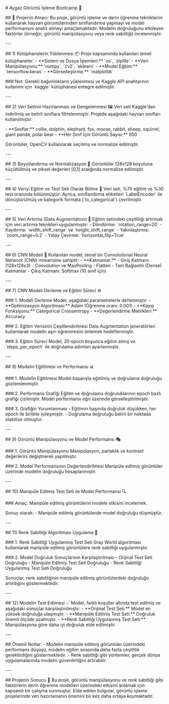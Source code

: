\# Aygaz Görüntü İşleme Bootcamp 🚀

\## 📌 Projenin Amacı: Bu proje, görüntü işleme ve derin öğrenme
tekniklerini kullanarak hayvan görüntülerinden sınıflandırma yapmayı ve
model performansını analiz etmeyi amaçlamaktadır. Modelin doğruluğunu
etkileyen faktörler (örneğin, görüntü manipülasyonu veya renk sabitliği)
incelenmiştir.

\-\--

\## 1) Kütüphanelerin Yüklenmesi 📦 Proje kapsamında kullanılan temel
kütüphaneler: - \*\*Sistem ve Dosya İşlemleri:\*\* \`os\`, \`zipfile\` -
\*\*Veri Manipülasyonu:\*\* \`numpy\`, \`cv2\`, \`sklearn\` - \*\*Model
Eğitim:\*\* \`tensorflow.keras\` - \*\*Görselleştirme:\*\*
\`matplotlib\`

\### Not: Gerekli bağımlılıkların yüklenmesi ve Kaggle API anahtarının
kullanımı için \`kaggle\` kütüphanesi entegre edilmiştir.

\-\--

\## 2) Veri Setinin Hazırlanması ve Dengelenmesi 🖼️ Veri seti
Kaggle\'dan indirilmiş ve belirli sınıflara filtrelenmiştir. Projede
aşağıdaki hayvan sınıfları kullanılmıştır:

\- \*\*Sınıflar:\*\* collie, dolphin, elephant, fox, moose, rabbit,
sheep, squirrel, giant panda, polar bear - \*\*Her Sınıf İçin Görüntü
Sayısı:\*\* 650

Görüntüler, OpenCV kullanılarak seçilmiş ve normalize edilmiştir.

\-\--

\## 3) Boyutlandırma ve Normalizasyon 📏 Görüntüler 128x128 boyutuna
küçültülmüş ve piksel değerleri \[0,1\] aralığında normalize edilmiştir.

\-\--

\## 4) Veriyi Eğitim ve Test Seti Olarak Bölme 🧪 Veri seti, %70 eğitim
ve %30 test oranında bölünmüştür. Ayrıca, sınıflandırma etiketleri
\`LabelEncoder\` ile dönüştürülmüş ve kategorik formata
(\`to_categorical\`) çevrilmiştir.

\-\--

\## 5) Veri Artırma (Data Augmentation) 🔄 Eğitim setindeki çeşitliliği
artırmak için veri artırma teknikleri uygulanmıştır: - Döndürme:
\`rotation_range=20\` - Kaydırma: \`width_shift_range\` ve
\`height_shift_range\` - Yakınlaştırma: \`zoom_range=0.2\` - Yatay
Çevirme: \`horizontal_flip=True\`

\-\--

\## 6) CNN Modeli 🧠 Kullanılan model, temel bir Convolutional Neural
Network (CNN) mimarisine sahiptir: - \*\*Katmanlar:\*\*  - Giriş
Katmanı: (128x128x3)  - Convolution ve MaxPooling  - Flatten  - Tam
Bağlantılı (Dense) Katmanlar  - Çıkış Katmanı: Softmax (10 sınıf için)

\-\--

\## 7) CNN Modeli Derleme ve Eğitim Süreci ⚙️

\### 1. Modeli Derleme Model, aşağıdaki parametrelerle derlenmiştir: -
\*\*Optimizasyon Algoritması:\*\* Adam (Öğrenme oranı: 0.001) -
\*\*Kayıp Fonksiyonu:\*\* Categorical Crossentropy - \*\*Değerlendirme
Metrikleri:\*\* Accuracy

\### 2. Eğitim Verisinin Çeşitlendirilmesi Data Augmentation
jeneratörleri kullanılarak modelin aşırı öğrenmesini önlemek
hedeflenmiştir.

\### 3. Eğitim Süreci Model, 20 epoch boyunca eğitim almış ve
\`steps_per_epoch\` ile doğrulama adımları ayarlanmıştır.

\-\--

\## 8) Modelin Eğitilmesi ve Performansı 📊

\### 1. Modelin Eğitilmesi Model başarıyla eğitilmiş ve doğrulama
doğruluğu gözlemlenmiştir.

\### 2. Performans Grafiği Eğitim ve doğrulama doğruluklarının epoch
bazlı grafiği çizilmiştir. Model performansı eğri üzerinde
görselleştirilmiştir.

\### 3. Grafiğin Yorumlanması - Eğitimin başında doğruluk düşükken, her
epoch ile birlikte iyileşmiştir. - Doğrulama doğruluğu belirli bir
noktada stabilize olmuştur.

\-\--

\## 9) Görüntü Manipülasyonu ve Model Performansı 🎭

\### 1. Görüntü Manipülasyonu Manipülasyon, parlaklık ve kontrast
değerlerini değiştirerek yapılmıştır.

\### 2. Model Performansının Değerlendirilmesi Manipüle edilmiş
görüntüler üzerinde modelin doğruluğu hesaplanmıştır.

\-\--

\## 10) Manipüle Edilmiş Test Seti ile Model Performansı 🔍

\### Amaç: Manipüle edilmiş görüntülerin modele etkisini incelemek.

Sonuç olarak: - Manipüle edilmiş görüntülerde model doğruluğu düşmüştür.

\-\--

\## 11) Renk Sabitliği Algoritması Uygulama 🎨

\### 1. Renk Sabitliği Uygulanmış Test Seti Gray World algoritması
kullanılarak manipüle edilmiş görüntülere renk sabitliği uygulanmıştır.

\### 2. Model Doğruluk Sonuçlarının Karşılaştırılması - Orijinal Test
Seti Doğruluğu - Manipüle Edilmiş Test Seti Doğruluğu - Renk Sabitliği
Uygulanmış Test Seti Doğruluğu

Sonuçlar, renk sabitliğinin manipüle edilmiş görüntülerdeki doğruluğu
artırdığını göstermektedir.

\-\--

\## 12) Modelin Test Edilmesi ✅ Model, farklı koşullar altında test
edilmiş ve aşağıdaki sonuçlar karşılaştırılmıştır: - \*\*Orijinal Test
Seti:\*\* Model en yüksek doğruluğa ulaşmıştır. - \*\*Manipüle Edilmiş
Test Seti:\*\* Doğruluk önemli ölçüde azalmıştır. - \*\*Renk Sabitliği
Uygulanmış Test Seti:\*\* Manipülasyona göre daha iyi doğruluk elde
edilmiştir.

\-\--

\## Önemli Notlar: - Modelin manipüle edilmiş görüntüler üzerindeki
performans düşüşü, modelin eğitim sırasında daha fazla çeşitlilik
gerektirdiğini göstermektedir. - Renk sabitliği gibi yöntemler, gerçek
dünya uygulamalarında modelin güvenilirliğini artırabilir.

\-\--

\## Projenin Sonucu 🎯 Bu proje, görüntü manipülasyonu ve renk sabitliği
gibi faktörlerin derin öğrenme modelleri üzerindeki etkisini anlamak
için kapsamlı bir çalışma sunmuştur. Elde edilen bulgular, görüntü
işleme projelerinde veri hazırlamanın önemini bir kez daha ortaya
koymaktadır.
